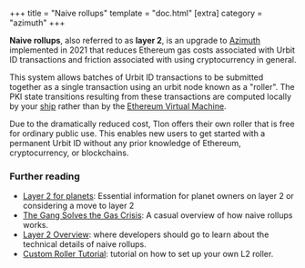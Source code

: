 +++
title = "Naive rollups"
template = "doc.html"
[extra]
category = "azimuth"
+++

**Naive rollups**, also referred to as **layer 2**, is an upgrade to
[Azimuth](/reference/glossary/azimuth) implemented in 2021 that reduces Ethereum gas
costs associated with Urbit ID transactions and friction associated with using
cryptocurrency in general.

This system allows batches of Urbit ID transactions to be submitted together as
a single transaction using an urbit node known as a "roller". The PKI state
transitions resulting from these transactions are computed locally by your
[ship](/reference/glossary/ship) rather than by the [Ethereum Virtual
Machine](https://ethereum.org/en/developers/docs/evm/).

Due to the dramatically reduced cost, Tlon offers their own roller that is free
for ordinary public use. This enables new users to get started with a permanent
Urbit ID without any prior knowledge of Ethereum, cryptocurrency, or
blockchains.

### Further reading

- [Layer 2 for planets](/getting-started/layer-2-for-planets): Essential
  information for planet owners on layer 2 or considering a move to layer 2
- [The Gang Solves the Gas Crisis](/blog/rollups): A casual overview of how
naive rollups works.
- [Layer 2 Overview](/docs/azimuth/l2/layer2): where developers should go to learn
about the technical details of naive rollups.
- [Custom Roller Tutorial](/docs/azimuth/l2/roller-tutorial): tutorial on how to
  set up your own L2 roller.
